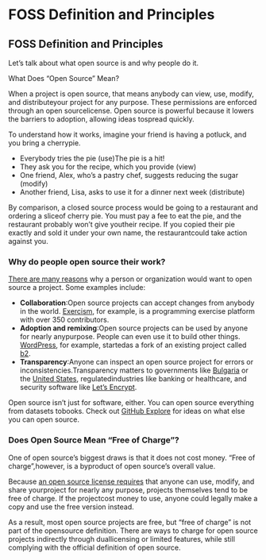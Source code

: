 # FOSS Definition and Principles

## FOSS Definition and Principles

Let’s talk about what open source is and why people do it.

What Does “Open Source” Mean?

When a project is open source, that means anybody can view, use, modify, and distributeyour project for any purpose. These permissions are enforced through an open sourcelicense. Open source is powerful because it lowers the barriers to adoption, allowing ideas tospread quickly.

To understand how it works, imagine your friend is having a potluck, and you bring a cherrypie.

* Everybody tries the pie \(use\)The pie is a hit! 
* They ask you for the recipe, which you provide \(view\)
* One friend, Alex, who’s a pastry chef, suggests reducing the sugar \(modify\)
* Another friend, Lisa, asks to use it for a dinner next week \(distribute\)

By comparison, a closed source process would be going to a restaurant and ordering a sliceof cherry pie. You must pay a fee to eat the pie, and the restaurant probably won’t give youtheir recipe. If you copied their pie exactly and sold it under your own name, the restaurantcould take action against you.

### Why do people open source their work?

[There are many reasons](http://ben.balter.com/2015/11/23/why-open-source/) why a person or organization would want to open source a project. Some examples include:

* **Collaboration**:Open source projects can accept changes from anybody in the world. [Exercism](https://github.com/exercism/), for example, is a programming exercise platform with over 350 contributors.
* **Adoption and remixing**:Open source projects can be used by anyone for nearly anypurpose. People can even use it to build other things. [WordPress](https://github.com/WordPress), for example, startedas a fork of an existing project called [b2](https://github.com/WordPress/book/blob/master/Content/Part%201/2-b2-cafelog.md).
* **Transparency**:Anyone can inspect an open source project for errors or inconsistencies.Transparency matters to governments like [Bulgaria](https://medium.com/@bozhobg/bulgaria-got-a-law-requiring-open-source-98bf626cf70a) or the [United States](https://sourcecode.cio.gov/), regulatedindustries like banking or healthcare, and security software like [Let’s Encrypt](https://github.com/letsencrypt).

Open source isn’t just for software, either. You can open source everything from datasets tobooks. Check out [GitHub Explore](https://github.com/explore) for ideas on what else you can open source.

### Does Open Source Mean “Free of Charge”?

One of open source’s biggest draws is that it does not cost money. “Free of charge”,however, is a byproduct of open source’s overall value.

Because [an open source license requires](https://opensource.org/osd-annotated) that anyone can use, modify, and share yourproject for nearly any purpose, projects themselves tend to be free of charge. If the projectcost money to use, anyone could legally make a copy and use the free version instead.

As a result, most open source projects are free, but “free of charge” is not part of the opensource definition. There are ways to charge for open source projects indirectly through duallicensing or limited features, while still complying with the official definition of open source.

